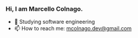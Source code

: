 ### Hi, I am Marcello Colnago. 


- 🌱 Studying software engineering
- 📫 How to reach me: mcolnago.dev@gmail.com

